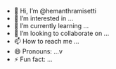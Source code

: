 - 👋 Hi, I’m @hemanthramisetti
- 👀 I’m interested in ...
- 🌱 I’m currently learning ...
- 💞️ I’m looking to collaborate on ...
- 📫 How to reach me ...
- 😄 Pronouns: ...v
- ⚡ Fun fact: ...

<!---
hemanthramisetti/hemanthramisetti is a ✨ special ✨ repository because its `README.md` (this file) appears on your GitHub profile.
You can click the Preview link to take a look at your changes.
--->
